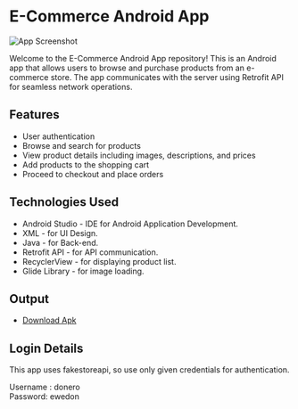 # E-Commerce Android App

![App Screenshot](https://nilsn1.github.io/ECommerce/app/src/main/res/drawable/logo.png)

Welcome to the E-Commerce Android App repository! This is an Android app that allows users to browse and purchase products from an e-commerce store. The app communicates with the server using Retrofit API for seamless network operations.

## Features

- User authentication
- Browse and search for products
- View product details including images, descriptions, and prices
- Add products to the shopping cart
- Proceed to checkout and place orders

## Technologies Used

- Android Studio - IDE for Android Application Development.
- XML - for UI Design.
- Java - for Back-end.
- Retrofit API - for API communication.
- RecyclerView - for displaying product list.
- Glide Library - for image loading.

## Output

- [Download Apk](https://drive.google.com/file/d/1-MsVBcKedYsAa_yfnE7jFnP5PqviLNoV/view?usp=drivesdk)

## Login Details

This app uses fakestoreapi, so use only given credentials for authentication.

Username : donero\
Password: ewedon
